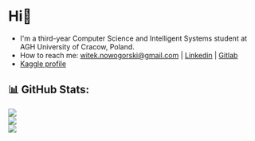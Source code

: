 
# Hi👋

- I'm a third-year Computer Science and Intelligent Systems student at AGH University of Cracow, Poland. 
- How to reach me: witek.nowogorski@gmail.com | [Linkedin](https://www.linkedin.com/in/wnowogorski/) | [Gitlab](https://gitlab.com/witek3100)
-   [Kaggle profile](https://www.kaggle.com/witoldnowogrski)   
 
## 📊 GitHub Stats:
![](https://github-readme-stats.vercel.app/api?username=witek3100&theme=dracula&show_icons=true&hide_border=false&count_private=true)
<br>
![](https://github-readme-streak-stats.herokuapp.com/?user=witek3100&theme=dracula&hide_border=false)
<br>
![](https://github-readme-stats.vercel.app/api/top-langs/?username=witek3100&theme=dracula&show_icons=true&hide_border=false&layout=compact)
<br>


